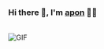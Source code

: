 ### Hi there 👋, I'm [apon](https://github.com/apon) 👨‍💻

<br/>

<!--
**apon/apon** is a ✨ _special_ ✨ repository because its `README.md` (this file) appears on your GitHub profile.

Here are some ideas to get you started:

- 🔭 I’m currently working on ...
- 🌱 I’m currently learning ...
- 👯 I’m looking to collaborate on ...
- 🤔 I’m looking for help with ...
- 💬 Ask me about ...
- 📫 How to reach me: ...
- 😄 Pronouns: ...
- ⚡ Fun fact: ...
-->

<img align="center" alt="GIF" src="https://raw.githubusercontent.com/JoeyBling/JoeyBling/master/pic/pusheencode.gif" />



